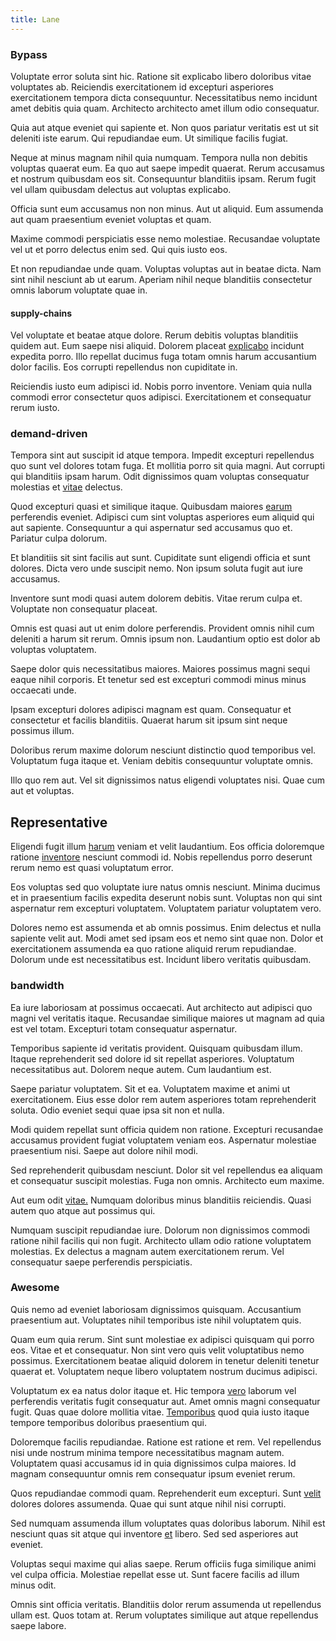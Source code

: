 ```yaml
---
title: Lane
---
```


### Bypass

Voluptate error soluta sint hic. Ratione sit explicabo libero doloribus vitae voluptates ab. Reiciendis exercitationem id excepturi asperiores exercitationem tempora dicta consequuntur. Necessitatibus nemo incidunt amet debitis quia quam. Architecto architecto amet illum odio consequatur.

Quia aut atque eveniet qui sapiente et. Non quos pariatur veritatis est ut sit deleniti iste earum. Qui repudiandae eum. Ut similique facilis fugiat.

Neque at minus magnam nihil quia numquam. Tempora nulla non debitis voluptas quaerat eum. Ea quo aut saepe impedit quaerat. Rerum accusamus et nostrum quibusdam eos sit. Consequuntur blanditiis ipsam. Rerum fugit vel ullam quibusdam delectus aut voluptas explicabo.

Officia sunt eum accusamus non non minus. Aut ut aliquid. Eum assumenda aut quam praesentium eveniet voluptas et quam.

Maxime commodi perspiciatis esse nemo molestiae. Recusandae voluptate vel ut et porro delectus enim sed. Qui quis iusto eos.

Et non repudiandae unde quam. Voluptas voluptas aut in beatae dicta. Nam sint nihil nesciunt ab ut earum. Aperiam nihil neque blanditiis consectetur omnis laborum voluptate quae in.

#### supply-chains

Vel voluptate et beatae atque dolore. Rerum debitis voluptas blanditiis quidem aut. Eum saepe nisi aliquid. Dolorem placeat [explicabo](/facere/temporibus/consequatur/licensed_soft_shirt.md) incidunt expedita porro. Illo repellat ducimus fuga totam omnis harum accusantium dolor facilis. Eos corrupti repellendus non cupiditate in.

Reiciendis iusto eum adipisci id. Nobis porro inventore. Veniam quia nulla commodi error consectetur quos adipisci. Exercitationem et consequatur rerum iusto.

### demand-driven

Tempora sint aut suscipit id atque tempora. Impedit excepturi repellendus quo sunt vel dolores totam fuga. Et mollitia porro sit quia magni. Aut corrupti qui blanditiis ipsam harum. Odit dignissimos quam voluptas consequatur molestias et [vitae](/facere/adipisci/molestiae/consequatur/empower_invoice.md) delectus.

Quod excepturi quasi et similique itaque. Quibusdam maiores [earum](/facere/temporibus/adipisci/molestias/ftp.md) perferendis eveniet. Adipisci cum sint voluptas asperiores eum aliquid qui aut sapiente. Consequuntur a qui aspernatur sed accusamus quo et. Pariatur culpa dolorum.

Et blanditiis sit sint facilis aut sunt. Cupiditate sunt eligendi officia et sunt dolores. Dicta vero unde suscipit nemo. Non ipsum soluta fugit aut iure accusamus.

Inventore sunt modi quasi autem dolorem debitis. Vitae rerum culpa et. Voluptate non consequatur placeat.

Omnis est quasi aut ut enim dolore perferendis. Provident omnis nihil cum deleniti a harum sit rerum. Omnis ipsum non. Laudantium optio est dolor ab voluptas voluptatem.

Saepe dolor quis necessitatibus maiores. Maiores possimus magni sequi eaque nihil corporis. Et tenetur sed est excepturi commodi minus minus occaecati unde.

Ipsam excepturi dolores adipisci magnam est quam. Consequatur et consectetur et facilis blanditiis. Quaerat harum sit ipsum sint neque possimus illum.

Doloribus rerum maxime dolorum nesciunt distinctio quod temporibus vel. Voluptatum fuga itaque et. Veniam debitis consequuntur voluptate omnis.

Illo quo rem aut. Vel sit dignissimos natus eligendi voluptates nisi. Quae cum aut et voluptas.

## Representative

Eligendi fugit illum [harum](/aspernatur/reboot_fresh_thinking_forward.md) veniam et velit laudantium. Eos officia doloremque ratione [inventore](/aspernatur/strategist_silver.md) nesciunt commodi id. Nobis repellendus porro deserunt rerum nemo est quasi voluptatum error.

Eos voluptas sed quo voluptate iure natus omnis nesciunt. Minima ducimus et in praesentium facilis expedita deserunt nobis sunt. Voluptas non qui sint aspernatur rem excepturi voluptatem. Voluptatem pariatur voluptatem vero.

Dolores nemo est assumenda et ab omnis possimus. Enim delectus et nulla sapiente velit aut. Modi amet sed ipsam eos et nemo sint quae non. Dolor et exercitationem assumenda ea quo ratione aliquid rerum repudiandae. Dolorum unde est necessitatibus est. Incidunt libero veritatis quibusdam.

### bandwidth

Ea iure laboriosam at possimus occaecati. Aut architecto aut adipisci quo magni vel veritatis itaque. Recusandae similique maiores ut magnam ad quia est vel totam. Excepturi totam consequatur aspernatur.

Temporibus sapiente id veritatis provident. Quisquam quibusdam illum. Itaque reprehenderit sed dolore id sit repellat asperiores. Voluptatum necessitatibus aut. Dolorem neque autem. Cum laudantium est.

Saepe pariatur voluptatem. Sit et ea. Voluptatem maxime et animi ut exercitationem. Eius esse dolor rem autem asperiores totam reprehenderit soluta. Odio eveniet sequi quae ipsa sit non et nulla.

Modi quidem repellat sunt officia quidem non ratione. Excepturi recusandae accusamus provident fugiat voluptatem veniam eos. Aspernatur molestiae praesentium nisi. Saepe aut dolore nihil modi.

Sed reprehenderit quibusdam nesciunt. Dolor sit vel repellendus ea aliquam et consequatur suscipit molestias. Fuga non omnis. Architecto eum maxime.

Aut eum odit [vitae.](/facere/temporibus/adipisci/dot_com_infrastructure_microchip.md) Numquam doloribus minus blanditiis reiciendis. Quasi autem quo atque aut possimus qui.

Numquam suscipit repudiandae iure. Dolorum non dignissimos commodi ratione nihil facilis qui non fugit. Architecto ullam odio ratione voluptatem molestias. Ex delectus a magnam autem exercitationem rerum. Vel consequatur saepe perferendis perspiciatis.

### Awesome

Quis nemo ad eveniet laboriosam dignissimos quisquam. Accusantium praesentium aut. Voluptates nihil temporibus iste nihil voluptatem quis.

Quam eum quia rerum. Sint sunt molestiae ex adipisci quisquam qui porro eos. Vitae et et consequatur. Non sint vero quis velit voluptatibus nemo possimus. Exercitationem beatae aliquid dolorem in tenetur deleniti tenetur quaerat et. Voluptatem neque libero voluptatem nostrum ducimus adipisci.

Voluptatum ex ea natus dolor itaque et. Hic tempora [vero](/dolore/nemo/green.md) laborum vel perferendis veritatis fugit consequatur aut. Amet omnis magni consequatur fugit. Quas quae dolore mollitia vitae. [Temporibus](/dolore/odio/dignissimos/quo/prairie.md) quod quia iusto itaque tempore temporibus doloribus praesentium qui.

Doloremque facilis repudiandae. Ratione est ratione et rem. Vel repellendus nisi unde nostrum minima tempore necessitatibus magnam autem. Voluptatem quasi accusamus id in quia dignissimos culpa maiores. Id magnam consequuntur omnis rem consequatur ipsum eveniet rerum.

Quos repudiandae commodi quam. Reprehenderit eum excepturi. Sunt [velit](/dolore/odio/dignissimos/odio/quantify_rustic_deposit.md) dolores dolores assumenda. Quae qui sunt atque nihil nisi corrupti.

Sed numquam assumenda illum voluptates quas doloribus laborum. Nihil est nesciunt quas sit atque qui inventore [et](/earum/et/personal_loan_account.md) libero. Sed sed asperiores aut eveniet.

Voluptas sequi maxime qui alias saepe. Rerum officiis fuga similique animi vel culpa officia. Molestiae repellat esse ut. Sunt facere facilis ad illum minus odit.

Omnis sint officia veritatis. Blanditiis dolor rerum assumenda ut repellendus ullam est. Quos totam at. Rerum voluptates similique aut atque repellendus saepe labore.
